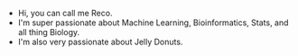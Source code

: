- Hi, you can call me Reco.
- I'm super passionate about Machine Learning, Bioinformatics, Stats, and all thing Biology.
- I'm also very passionate about Jelly Donuts.
